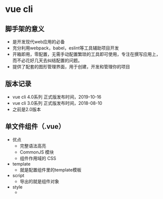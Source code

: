 # vue cli
## 脚手架的意义
- 是开发现代web应用的必备
- 充分利用webpack，babel，eslint等工具辅助项目开发
- 开箱即用，零配置，无需手动配置繁琐的工具即可使用，专注在撰写应用上，而不必花好几天去纠结配置的问题。
- 提供了配套的图形管理界面，用于创建，开发和管理你的项目

## 版本记录
  - vue cli 4.0系列 正式版发布时间，2019-10-16
  - vue cli 3.0系列 正式版发布时间，2018-08-10
  - 之前是2.0版本

## 单文件组件（.vue）
- 优点
  - 完整语法高亮
  - CommonJS 模块
  - 组件作用域的 CSS
- template
  - 就是配置组件里的template模板
- script
  - 导出的就是组件对象
- style
  - <style lang="less" scoped>
  - lang，指定语言，less,sass...
  - scoped，使css只作用于当前组件

## 系统组件
CLI
- 一个全局安装的 npm 包，提供了终端里的 vue 命令。它可以通过 vue create 快速创建一个新项目的脚手架，或者直接通过 vue serve 构建新想法的原型。也可以通过 vue ui 通过一套图形化界面管理所有项目。

CLI 服务
- CLI 服务 (@vue/cli-service) 是一个开发环境依赖。它是一个 npm 包，局部安装在每个 @vue/cli 创建的项目中。
- CLI 服务构建于 webpack 和 webpack-dev-server 之上。包含了：
  - 加载其它 CLI 插件的核心服务；
  - 一个针对绝大部分应用优化过的内部的 webpack 配置；
  - 项目内部的 vue-cli-service 命令，提供 serve、build 和 inspect 命令。

CLI 插件
- CLI 插件是向Vue项目提供可选功能的 npm 包，例如 Babel/TypeScript 转译、ESLint 集成、单元测试和 end-to-end 测试等。Vue CLI 插件的名字以 @vue/cli-plugin- (内建插件) 或 vue-cli-plugin- (社区插件) 开头，非常容易使用。当在项目内部运行 vue-cli-service 命令时，它会自动解析并加载 package.json 中列出的所有 CLI 插件。
- 插件可以作为项目创建过程的一部分，或在后期加入到项目中。它们也可以被归成一组可复用的 preset。

## 基础配置
### 安装
- npm i -g @vue/cli
- Mac全局安装需要：sudo...
- 检查是否安装正确
  - vue --version

### 快速原型开发
可以使用 vue serve 和 vue build 命令对单个 *.vue 文件进行快速原型开发，不过这需要先额外安装一个全局的扩展：
```js
npm install -g @vue/cli-service-global
```
vue serve 的缺点就是它需要安装全局依赖，这使得它在不同机器上的一致性不能得到保证。因此这只适用于快速原型开发。

### 创建一个项目
```
vue create 项目名
```
一般在命令行中配置项目preset,可以选择默认的，也可以手动配置，可以用vue ui在可视化窗口中完成babel，router，eslint，vuex等的配置。
- 被保存的 preset 将会存在用户的 home 目录下一个名为 .vuerc 的 JSON 文件里。如果想要修改被保存的 preset / 选项，可以编辑这个文件。

- `vue create --help` 可以查看常用指令

切换到项目根目录 
```js
cd <yourproject>
```

启动项目
```js
yarn serve
# or
npm run serve
```

webpack配置，在vue.config.js
- 调整端口，设置自动打开浏览器

eslint
- 配合vs code插件
- 保存时自动修复

### 插件和preset
#### 插件
Vue CLI 使用了一套基于插件的架构。如果你查阅一个新创建项目的 package.json，就会发现依赖都是以 @vue/cli-plugin- 开头的。插件可以修改 webpack 的内部配置，也可以向 vue-cli-service 注入命令。在项目创建的过程中，绝大部分列出的特性都是通过插件来实现的。

##### 在现有的项目中安装插件
每个 CLI 插件都会包含一个 (用来创建文件的) 生成器和一个 (用来调整 webpack 核心配置和注入命令的) 运行时插件。
如果你想在一个已经被创建好的项目中安装一个插件，可以使用 vue add 命令，比如：
```
vue add eslint
```
这个命令将 @vue/eslint 解析为完整的包名 @vue/cli-plugin-eslint，然后从 npm 安装它，调用它的生成器。等价于：
```
vue add cli-plugin-eslint
```

- 提示
vue add 的设计意图是为了安装和调用 Vue CLI 插件。这不意味着替换掉普通的 npm 包。对于这些普通的 npm 包，你仍然需要选用包管理器。
- 提示
如果出于一些原因你的插件列在了该项目之外的其它 package.json 文件里，你可以在自己项目的 package.json 里设置 vuePlugins.resolveFrom 选项指向包含其它 package.json 的文件夹。
- 警告
推荐在运行 vue add 之前将项目的最新状态提交，因为该命令可能调用插件的文件生成器并很有可能更改你现有的文件。

##### 项目本地的插件
如果需要在项目里直接访问插件 API 而不需要创建一个完整的插件，可以在 package.json 文件中使用 vuePlugins.service 选项：
```
{
  "vuePlugins": {
    "service": ["my-commands.js"]
  }
}
```
每个文件都需要暴露一个函数，接受插件 API 作为第一个参数。
也可以通过 vuePlugins.ui 选项添加像 UI 插件一样工作的文件：
```
{
  "vuePlugins": {
    "ui": ["my-ui.js"]
  }
}
```
#### Preset
一个 Vue CLI preset 是一个包含创建新项目所需预定义选项和插件的 JSON 对象，让用户无需在命令提示中选择它们。在 vue create 过程中保存的 preset 会被放在你的 home 目录下的一个配置文件中 (~/.vuerc)。你可以通过直接编辑这个文件来调整、添加、删除保存好的 preset。
示例：
```
{
  "useConfigFiles": true,
  "cssPreprocessor": "sass",
  "plugins": {
    "@vue/cli-plugin-babel": {},
    "@vue/cli-plugin-eslint": {
      "config": "airbnb",
      "lintOn": ["save", "commit"]
    },
    "@vue/cli-plugin-router": {},
    "@vue/cli-plugin-vuex": {}
  }
}
```
Preset 的数据会被插件生成器用来生成相应的项目文件。也可以为集成工具添加配置：
```
{
  "useConfigFiles": true,
  "plugins": {...},
  "configs": {
    "vue": {...},
    "postcss": {...},
    "eslintConfig": {...},
    "jest": {...}
  }
}
```
这些额外的配置将会根据 useConfigFiles 的值被合并到 package.json 或相应的配置文件中。例如，当 "useConfigFiles": true 的时候，configs 的值将会被合并到 vue.config.js 中。

##### Preset 插件的版本管理
可以显式地指定用到的插件的版本：
```
{
  "plugins": {
    "@vue/cli-plugin-eslint": {
      "version": "^3.0.0",
      // ... 该插件的其它选项
    }
  }
}
```
对于官方插件来说这不是必须的——当被忽略时，CLI 会自动使用 registry 中最新的版本。推荐为 preset 列出的所有第三方插件提供显式的版本范围。
##### 允许插件的命令提示
Vue CLI 假设所有的插件选项都已经在 preset 中声明过了，有些情况下你可能希望 preset 只声明需要的插件，同时让用户通过插件注入的命令提示来保留一些灵活性。对于这种场景你可以在插件选项中指定 "prompts": true 来允许注入命令提示：
```
{
  "plugins": {
    "@vue/cli-plugin-eslint": {
      // 让用户选取他们自己的 ESLint config
      "prompts": true
    }
  }
}
```
##### 远程 Preset
可以通过发布 git repo 将一个 preset 分享给其他开发者。发布 repo 后，你就可以在创建项目的时候通过 --preset 选项使用这个远程的 preset 了：
```
# 从 GitHub repo 使用 preset
vue create --preset username/repo my-project
```
如果要从私有 repo 获取，请确保使用 --clone 选项
##### 加载文件系统中的 Preset
当开发一个远程 preset 的时候，你必须向远程 repo 发出 push 进行反复测试。为了简化流程，你也可以直接在本地测试 preset。如果 --preset 选项的值是一个相对或绝对文件路径，或是以 .json 结尾，则 Vue CLI 会加载本地的 preset:
```
# ./my-preset 应当是一个包含 preset.json 的文件夹
vue create --preset ./my-preset my-project

# 或者，直接使用当前工作目录下的 json 文件：
vue create --preset my-preset.json my-project
```
### CLI服务
#### 使用命令
在一个 Vue CLI 项目中，@vue/cli-service 安装了一个名为 vue-cli-service 的命令。
可以通过 npm 或 yarn 调用这些 script：
```
npm run serve
# or
yarn serve
```
也可以直接使用npx
#### vue-cli-service serve
此命令会启动一个开发服务器 (基于 webpack-dev-server) 并附带开箱即用的模块热重载 (Hot-Module-Replacement)。
```
用法：vue-cli-service serve [options] [entry]
选项：
  --open    在服务器启动时打开浏览器
  --copy    在服务器启动时将 URL 复制到剪切版
  --mode    指定环境模式 (默认值：development)
  --host    指定 host (默认值：0.0.0.0)
  --port    指定 port (默认值：8080)
  --https   使用 https (默认值：false)
```
除了通过命令行参数，你也可以使用 vue.config.js 里的 devServer 字段配置开发服务器。命令行参数 [entry] 将被指定为唯一入口，而非额外的追加入口。尝试使用 [entry] 覆盖 config.pages 中的 entry 将可能引发错误。
#### vue-cli-service build
此命令会在 dist/ 目录产生一个可用于生产环境的包，带有 JS/CSS/HTML 的压缩，和为更好的缓存而做的自动的 vendor chunk splitting。它的 chunk manifest 会内联在 HTML 里。
```
用法：vue-cli-service build [options] [entry|pattern]
选项：
  --mode        指定环境模式 (默认值：production)
  --dest        指定输出目录 (默认值：dist)
  --modern      面向现代浏览器带自动回退地构建应用
  --target      app | lib | wc | wc-async (默认值：app)
  --name        库或 Web Components 模式下的名字 (默认值：package.json 中的 "name" 字段或入口文件名)
  --no-clean    在构建项目之前不清除目标目录
  --report      生成 report.html 以帮助分析包内容
  --report-json 生成 report.json 以帮助分析包内容
  --watch       监听文件变化
```
#### vue-cli-service inspect
审查一个 Vue CLI 项目的 webpack config
```
用法：vue-cli-service inspect [options] [...paths]
选项：
  --mode    指定环境模式 (默认值：development)
```
#### 配置时无需 Eject
通过 Vue CLI 创建的项目让你无需 eject 就能够配置工具的几乎每个角落。
#### 此外还有缓存和并行处理，git hook等详见官网

## 开发详细配置
### 浏览器兼容性
#### browserslist
你会发现有 package.json 文件里的 browserslist 字段 (或一个单独的 .browserslistrc 文件)，指定了项目的目标浏览器的范围。这个值会被 @babel/preset-env 和 Autoprefixer 用来确定需要转译的 JavaScript 特性和需要添加的 CSS 浏览器前缀。
#### Polyfill
##### useBuiltIns: 'usage' 
一个默认的 Vue CLI 项目会使用 @vue/babel-preset-app，它通过 @babel/preset-env 和 browserslist 配置来决定项目需要的 polyfill。
默认情况下，它会把 useBuiltIns: 'usage' 传递给 @babel/preset-env，这样它会根据源代码中出现的语言特性自动检测需要的 polyfill。这确保了最终包里 polyfill 数量的最小化。
#### 现代模式
转译后的包通常都比原生的 ES2015+ 代码会更冗长，运行更慢。现如今绝大多数现代浏览器都已经支持了原生的 ES2015,Vue CLI 提供了一个“现代模式”帮你解决这个问题。以如下命令为生产环境构建：

```
vue-cli-service build --modern
```

Vue CLI 会产生两个应用的版本：一个现代版的包，面向支持 ES modules 的现代浏览器，另一个旧版的包，面向不支持的旧浏览器。
在生产环境下，现代版的包通常都会表现出显著的解析速度和运算速度，从而改善应用的加载性能。

- 提示
```
<script type="module"> 需要配合始终开启的 CORS 进行加载。这意味着你的服务器必须返回诸如 Access-Control-Allow-Origin: * 的有效的 CORS 头。如果你想要通过认证来获取脚本，可使将 crossorigin 选项设置为 use-credentials。
```

### HTML 和静态资源
#### HTML
##### Index 文件
public/index.html 文件是一个会被 html-webpack-plugin 处理的模板。在构建过程中，资源链接会被自动注入。另外，Vue CLI 也会自动注入 resource hint (preload/prefetch、manifest 和图标链接 (当用到 PWA 插件时) 以及构建过程中处理的 JavaScript 和 CSS 文件的资源链接。
##### Preload
<link rel="preload"> 是一种 resource hint，用来指定页面加载后很快会被用到的资源，所以在页面加载的过程中，我们希望在浏览器开始主体渲染之前尽早 preload。
默认情况下，一个 Vue CLI 应用会为所有初始化渲染需要的文件自动生成 preload 提示。

##### Prefetch
<link rel="prefetch"> 是一种 resource hint，用来告诉浏览器在页面加载完成后，利用空闲时间提前获取用户未来可能会访问的内容。
默认情况下，一个 Vue CLI 应用会为所有作为 async chunk 生成的 JavaScript 文件 (通过动态 import() 按需 code splitting 的产物) 自动生成 prefetch 提示。

##### 不生成 index
当基于已有的后端使用 Vue CLI 时，你可能不需要生成 index.html，这样生成的资源可以用于一个服务端渲染的页面。

##### 构建一个多页应用
不是每个应用都需要是一个单页应用。Vue CLI 支持使用 vue.config.js 中的 pages 选项构建一个多页面的应用。

##### 处理静态资源
静态资源可以通过两种方式进行处理：
- 在 JavaScript 被导入或在 template/CSS 中通过相对路径被引用。这类引用会被 webpack 处理。
  - 当你在 JavaScript、CSS 或 *.vue 文件中使用相对路径 (必须以 . 开头) 引用一个静态资源时，该资源将会被包含进入 webpack 的依赖图中。在其编译过程中，所有诸如 <img src="...">、background: url(...) 和 CSS @import 的资源 URL 都会被解析为一个模块依赖。
  - 在其内部，我们通过 file-loader 用版本哈希值和正确的公共基础路径来决定最终的文件路径，再用 url-loader 将小于 4kb 的资源内联，以减少 HTTP 请求的数量。
  - 可以通过 chainWebpack 调整内联文件的大小限制。例如，下列代码会将其限制设置为 10kb：
  ```
  // vue.config.js
  module.exports = {
  chainWebpack: config => {
    config.module
      .rule('images')
        .use('url-loader')
          .loader('url-loader')
          .tap(options => Object.assign(options, { limit: 10240 }))
    }
  }
  ```
- 放置在 public 目录下或通过绝对路径被引用。这类资源将会直接被拷贝，而不会经过 webpack 的处理。

推荐将资源作为你的模块依赖图的一部分导入，这样它们会通过 webpack 的处理并获得如下好处：
- 脚本和样式表会被压缩且打包在一起，从而避免额外的网络请求。
- 文件丢失会直接在编译时报错，而不是到了用户端才产生 404 错误。
- 最终生成的文件名包含了内容哈希，因此你不必担心浏览器会缓存它们的老版本。

何时使用 public 文件夹
- 你需要在构建输出中指定一个文件的名字。
- 你有上千个图片，需要动态引用它们的路径。
- 有些库可能和 webpack 不兼容，这时你除了将其用一个独立的 <script> 标签引入没有别的选择。

### CSS 相关
所有编译后的 CSS 都会通过 css-loader 来解析其中的 url() 引用，并将这些引用作为模块请求来处理。这意味着你可以根据本地的文件结构用相对路径来引用静态资源。另外要注意的是如果你想要引用一个 npm 依赖中的文件，或是想要用 webpack alias，则需要在路径前加上 ~ 的前缀来避免歧义。
#### 预处理器
可以在创建项目的时候选择预处理器 (Sass/Less/Stylus)。如果当时没有选好，内置的 webpack 仍然会被预配置为可以完成所有的处理。你也可以手动安装相应的 webpack loader：
```
# Sass
npm install -D sass-loader node-sass
# Less
npm install -D less-loader less
# Stylus
npm install -D stylus-loader stylus
```
##### 自动化导入
如果你想自动化导入文件 (用于颜色、变量、mixin……)，你可以使用 style-resources-loader

#### PostCSS
Vue CLI 内部使用了 PostCSS。
可以通过 .postcssrc 或任何 postcss-load-config 支持的配置源来配置 PostCSS。也可以通过 vue.config.js 中的 css.loaderOptions.postcss 配置 postcss-loader。
默认开启了 autoprefixer。如果要配置目标浏览器，可使用 package.json 的 browserslist 字段。
- 在生产环境构建中，Vue CLI 会优化 CSS 并基于目标浏览器抛弃不必要的浏览器前缀规则。因为默认开启了 autoprefixer，你只使用无前缀的 CSS 规则即可。

#### CSS Modules
可以通过 <style module> 以开箱即用的方式在 *.vue 文件中使用 CSS Modules。
如果想在 JavaScript 中作为 CSS Modules 导入 CSS 或其它预处理文件，该文件应该以 .module.(css|less|sass|scss|styl) 结尾：
```
import styles from './foo.module.css'
// 所有支持的预处理器都一样工作
import sassStyles from './foo.module.scss'
```
如果你想去掉文件名中的 .module，可以设置 vue.config.js 中的 css.requireModuleExtension 为 false：
```
// vue.config.js
module.exports = {
  css: {
    requireModuleExtension: false
  }
}
```
#### 向预处理器 Loader 传递选项
有的时候你想要向 webpack 的预处理器 loader 传递选项。你可以使用 vue.config.js 中的 css.loaderOptions 选项。
### webpack 相关
#### 简单的配置方式
调整 webpack 配置最简单的方式就是在 vue.config.js 中的 configureWebpack 选项提供一个对象：
```
// vue.config.js
module.exports = {
  configureWebpack: {
    plugins: [
      new MyAwesomeWebpackPlugin()
    ]
  }
}
```
该对象将会被 webpack-merge 合并入最终的 webpack 配置。
如果你需要基于环境有条件地配置行为，或者想要直接修改配置，那就换成一个函数 (该函数会在环境变量被设置之后懒执行)。该方法的第一个参数会收到已经解析好的配置。在函数内，你可以直接修改配置，或者返回一个将会被合并的对象：
```
// vue.config.js
module.exports = {
  configureWebpack: config => {
    if (process.env.NODE_ENV === 'production') {
      // 为生产环境修改配置...
    } else {
      // 为开发环境修改配置...
    }
  }
}
```
#### 链式操作 (高级)
Vue CLI 内部的 webpack 配置是通过 webpack-chain 维护的。这个库提供了一个 webpack 原始配置的上层抽象，使其可以定义具名的 loader 规则和具名插件，并有机会在后期进入这些规则并对它们的选项进行修改。

修改 Loader 选项
```
// vue.config.js
module.exports = {
  chainWebpack: config => {
    config.module
      .rule('vue')
      .use('vue-loader')
        .loader('vue-loader')
        .tap(options => {
          // 修改它的选项...
          return options
        })
  }
}
```
添加一个新的 Loader
```
// vue.config.js
module.exports = {
  chainWebpack: config => {
    // GraphQL Loader
    config.module
      .rule('graphql')
      .test(/\.graphql$/)
      .use('graphql-tag/loader')
        .loader('graphql-tag/loader')
        .end()
      // 你还可以再添加一个 loader
      .use('other-loader')
        .loader('other-loader')
        .end()
  }
}
```
替换一个规则里的 Loader
```
// vue.config.js
module.exports = {
  chainWebpack: config => {
    const svgRule = config.module.rule('svg')

    // 清除已有的所有 loader。
    // 如果你不这样做，接下来的 loader 会附加在该规则现有的 loader 之后。
    svgRule.uses.clear()

    // 添加要替换的 loader
    svgRule
      .use('vue-svg-loader')
        .loader('vue-svg-loader')
  }
}
```
修改插件选项
- 你需要熟悉 webpack-chain 的 API 并阅读一些源码以便了解如何最大程度利用好这个选项，但是比起直接修改 webpack 配置，它的表达能力更强，也更为安全。
#### 审查项目的 webpack 配置
vue-cli-service 暴露了 inspect 命令用于审查解析好的 webpack 配置。那个全局的 vue 可执行程序同样提供了 inspect 命令，这个命令只是简单的把 vue-cli-service inspect 代理到了你的项目中。
该命令会将解析出来的 webpack 配置、包括链式访问规则和插件的提示打印到 stdout。
#### 以一个文件的方式使用解析好的配置
有些外部工具可能需要通过一个文件访问解析好的 webpack 配置，比如那些需要提供 webpack 配置路径的 IDE 或 CLI。在这种情况下你可以使用如下路径：
```
<projectRoot>/node_modules/@vue/cli-service/webpack.config.js
```
该文件会动态解析并输出 vue-cli-service 命令中使用的相同的 webpack 配置，包括那些来自插件甚至是你自定义的配置。

### 环境变量和模式
可以替换你的项目根目录中的下列文件来指定环境变量：
```
.env                # 在所有的环境中被载入
.env.local          # 在所有的环境中被载入，但会被 git 忽略
.env.[mode]         # 只在指定的模式中被载入
.env.[mode].local   # 只在指定的模式中被载入，但会被 git 忽略
```
一个环境文件只包含环境变量的“键=值”对，被载入的变量将会对 vue-cli-service 的所有命令、插件和依赖可用。
- 为一个特定模式准备的环境文件 (例如 .env.production) 将会比一般的环境文件 (例如 .env) 拥有更高的优先级。
#### 模式
模式是 Vue CLI 项目中一个重要的概念。默认情况下，一个 Vue CLI 项目有三个模式：
- development 模式用于 vue-cli-service serve
- production 模式用于 vue-cli-service build 和 vue-cli-service test:e2e
- test 模式用于 vue-cli-service test:unit

注意模式不同于 NODE_ENV，一个模式可以包含多个环境变量。也就是说，每个模式都会将 NODE_ENV 的值设置为模式的名称——比如在 development 模式下 NODE_ENV 的值会被设置为 "development"。

你可以通过为 .env 文件增加后缀来设置某个模式下特有的环境变量。比如，如果你在项目根目录创建一个名为 .env.development 的文件，那么在这个文件里声明过的变量就只会在 development 模式下被载入。
你可以通过传递 --mode 选项参数为命令行覆写默认的模式。例如，如果你想要在构建命令中使用开发环境变量，请在你的 package.json 脚本中加入：
```
"dev-build": "vue-cli-service build --mode development",
```

### 构建目标
当你运行 vue-cli-service build 时，你可以通过 --target 选项指定不同的构建目标。它允许你将相同的源代码根据不同的用例生成不同的构建。

#### 应用
应用模式是默认的模式。在这个模式中：
- index.html 会带有注入的资源和 resource hint
- 第三方库会被分到一个独立包以便更好的缓存
- 小于 4kb 的静态资源会被内联在 JavaScript 中
- public 中的静态资源会被复制到输出目录中

#### 库
- IE 兼容性

可以通过下面的命令将一个单独的入口构建为一个库：
```
vue-cli-service build --target lib --name myLib [entry]
```
##### Vue vs. JS/TS 入口文件
当使用一个 .vue 文件作为入口时，你的库会直接暴露这个 Vue 组件本身，因为组件始终是默认导出的内容。
然而，当你使用一个 .js 或 .ts 文件作为入口时，它可能会包含具名导出，所以库会暴露为一个模块。

#### Web Components 组件
- IE 兼容性

可以通过下面的命令将一个单独的入口构建为一个 Web Components 组件
```
vue-cli-service build --target wc --name my-element [entry]
```


### 部署
#### 通用指南
如果你用 Vue CLI 处理静态资源并和后端框架一起作为部署的一部分，那么你需要的仅仅是确保 Vue CLI 生成的构建文件在正确的位置，并遵循后端框架的发布方式即可。

如果你独立于后端部署前端应用——也就是说后端暴露一个前端可访问的 API，然后前端实际上是纯静态应用。那么你可以将 dist 目录里构建的内容部署到任何静态文件服务器中，但要确保正确的 publicPath。

#### 本地预览
dist 目录需要启动一个 HTTP 服务器来访问。
在本地预览生产环境构建最简单的方式就是使用一个 Node.js 静态文件服务器，例如 serve:
```
npm install -g serve
# -s 参数的意思是将其架设在 Single-Page Application 模式下
# 这个模式会处理即将提到的路由问题
serve -s dist
```
#### 使用 history.pushState 的路由
需要配置生产环境服务器，将任何没有匹配到静态文件的请求回退到 index.html。参考Vue Router 的文档，提供了常用服务器配置指引。
#### CORS
如果前端静态内容是部署在与后端 API 不同的域名上，你需要适当地配置 CORS
#### PWA
如果你使用了 PWA 插件，那么应用必须架设在 HTTPS 上，这样 Service Worker 才能被正确注册。

#### 平台指南
##### 以GitHub Pages为例
需要在 vue.config.js 中设置正确的 publicPath。
如果打算将项目部署到 https://<USERNAME>.github.io/ 上, publicPath 将默认被设为 "/"，你可以忽略这个参数。
如果打算将项目部署到 https://<USERNAME>.github.io/<REPO>/ 上 (即仓库地址为 https://github.com/<USERNAME>/<REPO>)，可将 publicPath 设为 "/<REPO>/"。举个例子，如果仓库名字为“my-project”，那么 vue.config.js 的内容应如下所示：
```
module.exports = {
  publicPath: process.env.NODE_ENV === 'production'
    ? '/my-project/'
    : '/'
}
```

